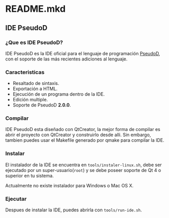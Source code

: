 # README.mkd
## IDE PseudoD
### ¿Que es IDE PseudoD?

IDE PseudoD es la IDE oficial para el lenguaje de programación
[PseudoD](http://www.pseudod.com/), con el soporte de las más recientes
adiciones al lenguaje.

### Caracteristicas

* Resaltado de sintaxis.
* Exportación a HTML.
* Ejecución de un programa dentro de la IDE.
* Edición multiple.
* Soporte de PseudoD **2.0.0**.

### Compilar

IDE PseudoD esta diseñado con QtCreator, la mejor forma de compilar es
abrir el proyecto con QtCreator y construirlo desde alli. Sin embargo,
tambien puedes usar el Makefile generado por qmake para compilar la IDE.

### Instalar

El instalador de la IDE se encuentra en `tools/instaler-linux.sh`, debe ser
ejecutado por un super-usuario(`root`) y se debe poseer soporte de Qt 4
o superior en tu sistema.

Actualmente no existe instalador para Windows o Mac OS X.

### Ejecutar

Despues de instalar la IDE, puedes abrirla con `tools/run-ide.sh`.


